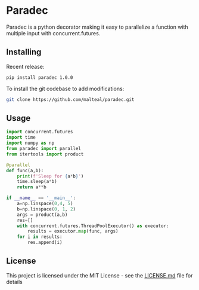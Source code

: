 # Paradec
Paradec is a python decorator making it easy to parallelize a function with multiple input with concurrent.futures.
## Installing

Recent release:
```shell
pip install paradec 1.0.0
```

To install the git codebase to add modifications:
```bash
git clone https://github.com/malteal/paradec.git
```
## Usage

```python
import concurrent.futures
import time
import numpy as np
from paradec import parallel
from itertools import product

@parallel
def func(a,b):
    print(f'Sleep for {a*b}')
    time.sleep(a*b)
    return a**b

if __name__ == '__main__':
    a=np.linspace(0,4, 5)
    b=np.linspace(0, 1, 2)
    args = product(a,b)
    res=[]
    with concurrent.futures.ThreadPoolExecutor() as executor:
        results = executor.map(func, args)
    for i in results:
        res.append(i)
```

## License

This project is licensed under the MIT License - see the [LICENSE.md](LICENSE.md) file for details
